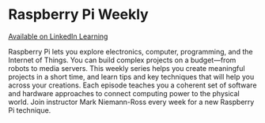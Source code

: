 # Raspberry Pi Weekly

[Available on LinkedIn Learning](https://linkedin-learning.pxf.io/rpiweekly)

Raspberry Pi lets you explore electronics, computer, programming, and the Internet of Things. You can build complex projects on a budget—from robots to media servers. This weekly series helps you create meaningful projects in a short time, and learn tips and key techniques that will help you across your creations. Each episode teaches you a coherent set of software and hardware approaches to connect computing power to the physical world. Join instructor Mark Niemann-Ross every week for a new Raspberry Pi technique.